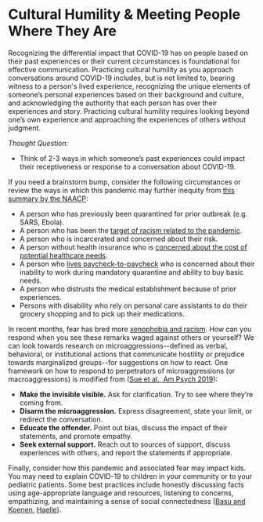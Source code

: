 # Cultural Humility & Meeting People Where They Are

Recognizing the differential impact that COVID-19 has on people based on their past experiences or their current circumstances is foundational for effective communication. Practicing cultural humility as you approach conversations around COVID-19 includes, but is not limited to, bearing witness to a person's lived experience, recognizing the unique elements of someone’s personal experiences based on their background and culture, and acknowledging the authority that each person has over their experiences and story. Practicing cultural humility requires looking beyond one’s own experience and approaching the experiences of others without judgment.

_Thought Question:_ 

* Think of 2-3 ways in which someone’s past experiences could impact their receptiveness or response to a conversation about COVID-19.

If you need a brainstorm bump, consider the following circumstances or review the ways in which this pandemic may further inequity from [this summary by the NAACP](https://live-naacp-site.pantheonsite.io/wp-content/uploads/2020/03/Ten-Equity-Considerations-of-the-Coronavirus-COVID-19-Outbreak-in-the-United-States-FINAL.pdf):

* A person who has previously been quarantined for prior outbreak \(e.g. SARS, Ebola\).
* A person who has been the [target of racism related to the pandemic](https://www.cbsnews.com/news/coronavirus-panic-fear-racism-attacks-against-asian-americans-world-us-restaurant-jing-fong/). 
* A person who is incarcerated and concerned about their risk.  
* A person without health insurance who is [concerned about the cost of potential healthcare needs](https://www.kff.org/uninsured/fact-sheet/what-issues-will-uninsured-people-face-with-testing-and-treatment-for-covid-19/). 
* A person who [lives paycheck-to-paycheck](https://www.wbur.org/onpoint/2020/03/12/the-economic-impact-of-coronavirus) who is concerned about their inability to work during mandatory quarantine and ability to buy basic needs.  
* A person who distrusts the medical establishment because of prior experiences. 
* Persons with disability who rely on personal care assistants to do their grocery shopping and to pick up their medications.

In recent months, fear has bred more [xenophobia and racism](https://time.com/5797836/coronavirus-racism-stereotypes-attacks/). How can you respond when you see these remarks waged against others or yourself? We can look towards research on microaggressions--defined as verbal, behavioral, or institutional actions that communicate hostility or prejudice towards marginalized groups--for suggestions on how to react. One framework on how to respond to perpetrators of microaggressions \(or macroaggressions\) is modified from \([Sue et al., Am Psych 2019](https://www.ncbi.nlm.nih.gov/pubmed/30652905)\):

* **Make the invisible visible.** Ask for clarification. Try to see where they’re coming from.
* **Disarm the microaggression.** Express disagreement, state your limit, or redirect the conversation.
* **Educate the offender.** Point out bias, discuss the impact of their statements, and promote empathy.
* **Seek external support.** Reach out to sources of support, discuss experiences with others, and report the statements if appropriate.

Finally, consider how this pandemic and associated fear may impact kids. You may need to explain COVID-19 to children in your community or to your pediatric patients. Some best practices include honestly discussing facts using age-appropriate language and resources, listening to concerns, empathizing, and maintaining a sense of social connectedness \([Basu and Koenen](https://www.wbur.org/cognoscenti/2020/03/17/lessons-from-the-pandemic-archana-basu-and-karestan-koenen), [Haelle](https://www.forbes.com/sites/tarahaelle/2020/03/18/talking-to-your-kids-about-coronavirus-and-social-distancing/#264ea5dc2c15)\).

